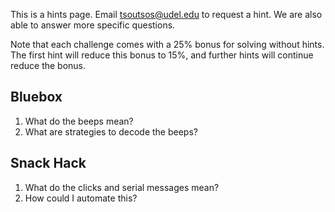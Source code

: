 This is a hints page. Email <tsoutsos@udel.edu> to request a hint. We are also able to answer more specific questions.

Note that each challenge comes with a 25% bonus for solving without hints. The first hint will reduce this bonus to 15%, and further hints will continue reduce the bonus.

## Bluebox
1. What do the beeps mean?
2. What are strategies to decode the beeps?

## Snack Hack
1. What do the clicks and serial messages mean?
2. How could I automate this? 

